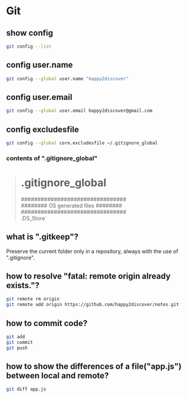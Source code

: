 # Git

## show config
```sh
git config --list
```

## config user.name
```sh
git config --global user.name "happy2discover"
```

## config user.email
```sh
git config --global user.email happy2discover@gmail.com
```

## config excludesfile
```sh
git config --global core.excludesfile ~/.gitignore_global
```
### contents of ".gitignore_global"

>  # .gitignore_global  
>  ################################  
>  ######## OS generated files ########  
>  ################################  
>  .DS_Store`  

## what is ".gitkeep"?
Preserve the current folder only in a repository, always with the use of ".gitignore".

## how to resolve "fatal: remote origin already exists."?
```sh
git remote rm origin
git remote add origin https://github.com/happy2discover/notes.git
```

## how to commit code?
```sh
git add
git commit
git push
```

## how to show the differences of a file("app.js") between local and remote?
```sh
git diff app.js
```
